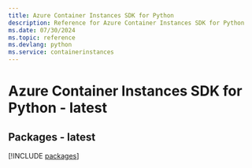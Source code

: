 ```yaml
---
title: Azure Container Instances SDK for Python
description: Reference for Azure Container Instances SDK for Python
ms.date: 07/30/2024
ms.topic: reference
ms.devlang: python
ms.service: containerinstances
---
```

# Azure Container Instances SDK for Python - latest
## Packages - latest
[!INCLUDE [packages](container-instances-index.md)]
